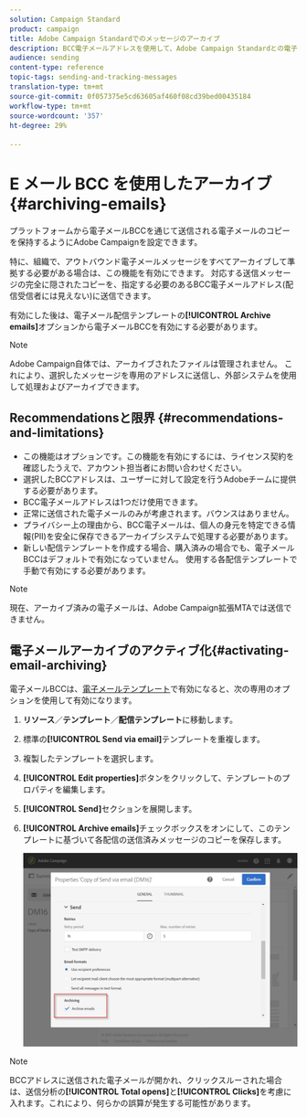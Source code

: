 ```yaml
---
solution: Campaign Standard
product: campaign
title: Adobe Campaign Standardでのメッセージのアーカイブ
description: BCC電子メールアドレスを使用して、Adobe Campaign Standardとの電子メールをアーカイブする方法を説明します。
audience: sending
content-type: reference
topic-tags: sending-and-tracking-messages
translation-type: tm+mt
source-git-commit: 0f057375e5cd63605af460f08cd39bed00435184
workflow-type: tm+mt
source-wordcount: '357'
ht-degree: 29%

---
```



# E メール BCC を使用したアーカイブ{#archiving-emails}

プラットフォームから電子メールBCCを通じて送信される電子メールのコピーを保持するようにAdobe Campaignを設定できます。

特に、組織で、アウトバウンド電子メールメッセージをすべてアーカイブして準拠する必要がある場合は、この機能を有効にできます。 対応する送信メッセージの完全に隠されたコピーを、指定する必要のあるBCC電子メールアドレス(配信受信者には見えない)に送信できます。

有効にした後は、電子メール配信テンプレートの&#x200B;**[!UICONTROL Archive emails]**&#x200B;オプションから電子メールBCCを有効にする必要があります。

>[!NOTE]
>
>Adobe Campaign自体では、アーカイブされたファイルは管理されません。 これにより、選択したメッセージを専用のアドレスに送信し、外部システムを使用して処理およびアーカイブできます。

## Recommendationsと限界 {#recommendations-and-limitations}

* この機能はオプションです。この機能を有効にするには、ライセンス契約を確認したうえで、アカウント担当者にお問い合わせください。
* 選択したBCCアドレスは、ユーザーに対して設定を行うAdobeチームに提供する必要があります。
* BCC電子メールアドレスは1つだけ使用できます。
* 正常に送信された電子メールのみが考慮されます。バウンスはありません。
* プライバシー上の理由から、BCC電子メールは、個人の身元を特定できる情報(PII)を安全に保存できるアーカイブシステムで処理する必要があります。
* 新しい配信テンプレートを作成する場合、購入済みの場合でも、電子メールBCCはデフォルトで有効になっていません。 使用する各配信テンプレートで手動で有効にする必要があります。

>[!NOTE]
>
>現在、アーカイブ済みの電子メールは、Adobe Campaign拡張MTAでは送信できません。

## 電子メールアーカイブのアクティブ化{#activating-email-archiving}

電子メールBCCは、[電子メールテンプレート](../../start/using/marketing-activity-templates.md)で有効になると、次の専用のオプションを使用して有効になります。

1. **リソース**／**テンプレート**／**配信テンプレート**&#x200B;に移動します。
1. 標準の&#x200B;**[!UICONTROL Send via email]**&#x200B;テンプレートを重複します。
1. 複製したテンプレートを選択します。
1. **[!UICONTROL Edit properties]**&#x200B;ボタンをクリックして、テンプレートのプロパティを編集します。
1. **[!UICONTROL Send]**&#x200B;セクションを展開します。
1. **[!UICONTROL Archive emails]**&#x200B;チェックボックスをオンにして、このテンプレートに基づいて各配信の送信済みメッセージのコピーを保存します。

   ![](assets/email_archiving.png)

>[!NOTE]
>
>BCCアドレスに送信された電子メールが開かれ、クリックスルーされた場合は、送信分析の&#x200B;**[!UICONTROL Total opens]**&#x200B;と&#x200B;**[!UICONTROL Clicks]**&#x200B;を考慮に入れます。これにより、何らかの誤算が発生する可能性があります。
